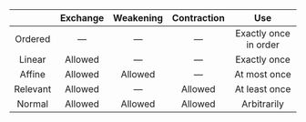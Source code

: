 |          | Exchange | Weakening | Contraction |          Use          |
| :------: | :------: | :-------: | :---------: | :-------------------: |
| Ordered  |    —     |     —     |      —      | Exactly once in order |
|  Linear  | Allowed  |     —     |      —      |     Exactly once      |
|  Affine  | Allowed  |  Allowed  |      —      |     At most once      |
| Relevant | Allowed  |     —     |   Allowed   |     At least once     |
|  Normal  | Allowed  |  Allowed  |   Allowed   |      Arbitrarily      |